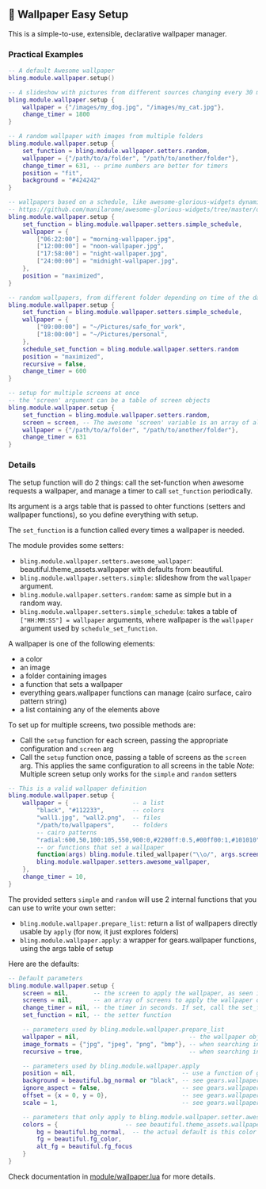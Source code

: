 ## 🎇 Wallpaper Easy Setup  <!-- {docsify-ignore} -->

This is a simple-to-use, extensible, declarative wallpaper manager.

### Practical Examples

```lua
-- A default Awesome wallpaper
bling.module.wallpaper.setup()

-- A slideshow with pictures from different sources changing every 30 minutes
bling.module.wallpaper.setup {
    wallpaper = {"/images/my_dog.jpg", "/images/my_cat.jpg"},
    change_timer = 1800
}

-- A random wallpaper with images from multiple folders
bling.module.wallpaper.setup {
    set_function = bling.module.wallpaper.setters.random,
    wallpaper = {"/path/to/a/folder", "/path/to/another/folder"},
    change_timer = 631, -- prime numbers are better for timers
    position = "fit",
    background = "#424242"
}

-- wallpapers based on a schedule, like awesome-glorious-widgets dynamic wallpaper
-- https://github.com/manilarome/awesome-glorious-widgets/tree/master/dynamic-wallpaper
bling.module.wallpaper.setup {
    set_function = bling.module.wallpaper.setters.simple_schedule,
    wallpaper = {
        ["06:22:00"] = "morning-wallpaper.jpg",
        ["12:00:00"] = "noon-wallpaper.jpg",
        ["17:58:00"] = "night-wallpaper.jpg",
        ["24:00:00"] = "midnight-wallpaper.jpg",
    },
    position = "maximized",
}

-- random wallpapers, from different folder depending on time of the day
bling.module.wallpaper.setup {
    set_function = bling.module.wallpaper.setters.simple_schedule,
    wallpaper = {
        ["09:00:00"] = "~/Pictures/safe_for_work",
        ["18:00:00"] = "~/Pictures/personal",
    },
    schedule_set_function = bling.module.wallpaper.setters.random
    position = "maximized",
    recursive = false,
    change_timer = 600
}

-- setup for multiple screens at once
-- the 'screen' argument can be a table of screen objects
bling.module.wallpaper.setup {
    set_function = bling.module.wallpaper.setters.random,
    screen = screen, -- The awesome 'screen' variable is an array of all screen objects
    wallpaper = {"/path/to/a/folder", "/path/to/another/folder"},
    change_timer = 631
}
```
### Details

The setup function will do 2 things: call the set-function when awesome requests a wallpaper, and manage a timer to call `set_function` periodically.

Its argument is a args table that is passed to ohter functions (setters and wallpaper functions), so you define everything with setup.

The `set_function` is a function called every times a wallpaper is needed.

The module provides some setters:

* `bling.module.wallpaper.setters.awesome_wallpaper`: beautiful.theme_assets.wallpaper with defaults from beautiful.
* `bling.module.wallpaper.setters.simple`: slideshow from the `wallpaper` argument.
* `bling.module.wallpaper.setters.random`: same as simple but in a random way.
* `bling.module.wallpaper.setters.simple_schedule`: takes a table of `["HH:MM:SS"] = wallpaper` arguments, where wallpaper is the `wallpaper` argument used by `schedule_set_function`.

A wallpaper is one of the following elements:

* a color
* an image
* a folder containing images
* a function that sets a wallpaper
* everything gears.wallpaper functions can manage (cairo surface, cairo pattern string)
* a list containing any of the elements above

To set up for multiple screens, two possible methods are:
* Call the `setup` function for each screen, passing the appropriate configuration and `screen` arg
* Call the `setup` function once, passing a table of screens as the `screen` arg. This applies the same configuration to all screens in the table
_Note_: Multiple screen setup only works for the `simple` and `random` setters

```lua
-- This is a valid wallpaper definition
bling.module.wallpaper.setup {
    wallpaper = {                  -- a list
        "black", "#112233",        -- colors
        "wall1.jpg", "wall2.png",  -- files
        "/path/to/wallpapers",     -- folders
        -- cairo patterns
        "radial:600,50,100:105,550,900:0,#2200ff:0.5,#00ff00:1,#101010",
        -- or functions that set a wallpaper
        function(args) bling.module.tiled_wallpaper("\\o/", args.screen) end,
        bling.module.wallpaper.setters.awesome_wallpaper,
    },
    change_timer = 10,
}
```
The provided setters `simple` and `random` will use 2 internal functions that you can use to write your own setter:

* `bling.module.wallpaper.prepare_list`: return a list of wallpapers directly usable by `apply` (for now, it just explores folders)
* `bling.module.wallpaper.apply`: a wrapper for gears.wallpaper functions, using the args table of setup

Here are the defaults:

```lua
-- Default parameters
bling.module.wallpaper.setup {
    screen = nil,       -- the screen to apply the wallpaper, as seen in gears.wallpaper functions
    screens = nil,      -- an array of screens to apply the wallpaper on. If 'screen' is also provided, this is overridden
    change_timer = nil, -- the timer in seconds. If set, call the set_function every change_timer seconds
    set_function = nil, -- the setter function

    -- parameters used by bling.module.wallpaper.prepare_list
    wallpaper = nil,                               -- the wallpaper object, see simple or simple_schedule documentation
    image_formats = {"jpg", "jpeg", "png", "bmp"}, -- when searching in folder, consider these files only
    recursive = true,                              -- when searching in folder, search also in subfolders

    -- parameters used by bling.module.wallpaper.apply
    position = nil,                              -- use a function of gears.wallpaper when applicable ("centered", "fit", "maximized", "tiled")
    background = beautiful.bg_normal or "black", -- see gears.wallpaper functions
    ignore_aspect = false,                       -- see gears.wallpaper.maximized
    offset = {x = 0, y = 0},                     -- see gears.wallpaper functions
    scale = 1,                                   -- see gears.wallpaper.centered

    -- parameters that only apply to bling.module.wallpaper.setter.awesome (as a setter or as a wallpaper function)
    colors = {                   -- see beautiful.theme_assets.wallpaper
        bg = beautiful.bg_normal,  -- the actual default is this color but darkened or lightned
        fg = beautiful.fg_color,
        alt_fg = beautiful.fg_focus
    }
}
```

Check documentation in [module/wallpaper.lua](module/wallpaper.lua) for more details.
